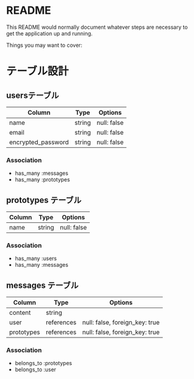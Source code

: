 # README

This README would normally document whatever steps are necessary to get the
application up and running.

Things you may want to cover:



# テーブル設計

## usersテーブル

| Column             | Type   | Options     |
| ------------------ | ------ | ----------- |
| name               | string | null: false |  
| email              | string | null: false |
| encrypted_password | string | null: false |

### Association

- has_many :messages
- has_many :prototypes

## prototypes テーブル

| Column | Type   | Options     |
| ------ | ------ | ----------- |
| name   | string | null: false |

### Association
- has_many :users
- has_many :messages


## messages テーブル

| Column        | Type       | Options                        |
| ------------- | ---------- | ------------------------------ |
| content       | string     |                                |
| user          | references | null: false, foreign_key: true |
| prototypes    | references | null: false, foreign_key: true |


### Association
- belongs_to :prototypes
- belongs_to :user







